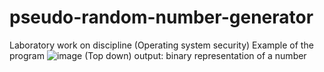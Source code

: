 # pseudo-random-number-generator
Laboratory work on discipline (Operating system security)
Example of the program ![image](https://user-images.githubusercontent.com/96140240/174148639-b3c0965c-7f60-4d57-b8e4-0b15f681084e.png) (Top down)
output: binary representation of a number
